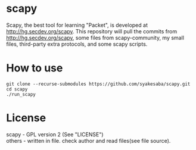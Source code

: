 scapy
=====

Scapy, the best tool for learning "Packet", is developed at <http://hg.secdev.org/scapy>.
This repository will pull the commits from <http://hg.secdev.org/scapy>, 
some files from scapy-community, my small files, third-party extra protocols, 
and some scapy scripts.

How to use
=====
```
git clone --recurse-submodules https://github.com/syakesaba/scapy.git
cd scapy
./run_scapy
```

License
=====
scapy - GPL version 2 (See "LICENSE")  
others - written in file. check author and read files(see file source).
